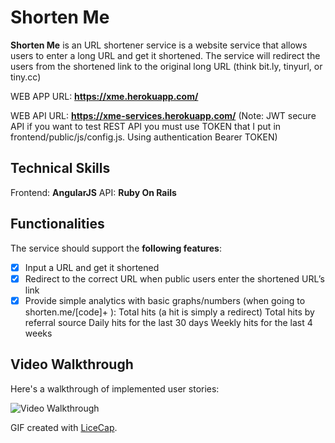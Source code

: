 # Shorten Me

**Shorten Me** is an URL shortener service is a website service that allows users to enter a long URL and get it shortened. The service will redirect the users from the shortened link to the original long URL (think bit.ly, tinyurl, or tiny.cc)

WEB APP URL: **https://xme.herokuapp.com/**

WEB API URL: **https://xme-services.herokuapp.com/**
(Note: JWT secure API if you want to test REST API you must use TOKEN that I put in frontend/public/js/config.js. Using authentication Bearer TOKEN)

## Technical Skills

Frontend: **AngularJS**
API: **Ruby On Rails**

## Functionalities

The service should support the **following features**:

* [x] Input a URL and get it shortened
* [x] Redirect to the correct URL when public users enter the shortened URL’s link
* [x] Provide simple analytics with basic graphs/numbers (when going to shorten.me/[code]+ ):
Total hits (a hit is simply a redirect)
Total hits by referral source
Daily hits for the last 30 days
Weekly hits for the last 4 weeks

## Video Walkthrough

Here's a walkthrough of implemented user stories:

![Video Walkthrough](https://github.com/toanleviet95/shorten.me/blob/master/demo.gif)

GIF created with [LiceCap](http://www.cockos.com/licecap/).
